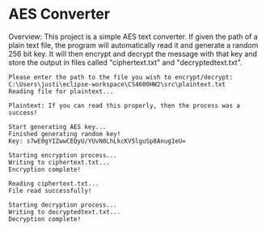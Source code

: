 # AES Converter

Overview: This project is a simple AES text converter. If given the path of a plain text file, the program will automatically read it and generate a random 256 bit key. It will then encrypt and decrypt the message with that key and store the output in files called "ciphertext.txt" and "decryptedtext.txt".

```
Please enter the path to the file you wish to encrypt/decrypt: C:\Users\justi\eclipse-workspace\CS4600HW2\src\plaintext.txt
Reading file for plaintext...

Plaintext: If you can read this properly, then the process was a success!

Start generating AES key...
Finished generating random key!
Key: s7wE0gYIZwwCEQyU/YUvN0LhLkcKV5lguSp8Anug1eU=

Starting encryption process...
Writing to ciphertext.txt...
Encryption complete!

Reading ciphertext.txt...
File read successfully!

Starting decryption process...
Writing to decryptedtext.txt...
Decryption complete!

